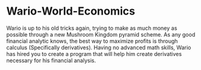 # Wario-World-Economics
Wario is up to his old tricks again, trying to make as much money as possible through a new Mushroom Kingdom pyramid scheme. As any good financial analytic knows, the best way to maximize profits is through calculus (Specifically derivatives). Having no advanced math skills, Wario has hired you to create a program that will help him create derivatives necessary for his financial analysis.
